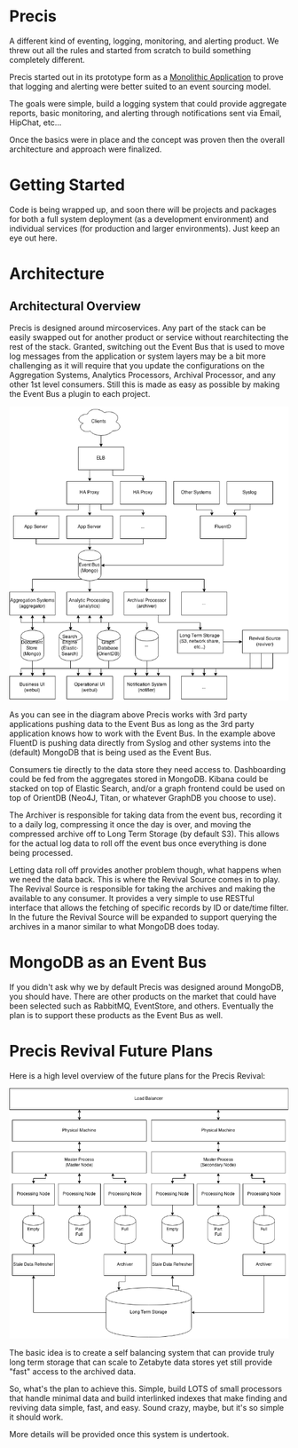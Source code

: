 Precis
======

A different kind of eventing, logging, monitoring, and alerting product.  We
threw out all the rules and started from scratch to build something completely
different.

Precis started out in its prototype form as a
[Monolithic Application](http://en.wikipedia.org/wiki/Monolithic_application)
to prove that logging and alerting were better suited to an event sourcing
model.

The goals were simple, build a logging system that could provide aggregate
reports, basic monitoring, and alerting through notifications sent via Email,
HipChat, etc...

Once the basics were in place and the concept was proven then the overall
architecture and approach were finalized.

Getting Started
===============

Code is being wrapped up, and soon there will be projects and packages for both
a full system deployment (as a development environment) and individual services
(for production and larger environments).  Just keep an eye out here.

Architecture
============

Architectural Overview
----------------------

Precis is designed around mircoservices.  Any part of the stack can be
easily swapped out for another product or service without rearchitecting the
rest of the stack.  Granted, switching out the Event Bus that is used to move
log messages from the application or system layers may be a bit more challenging
as it will require that you update the configurations on the Aggregation
Systems, Analytics Processors, Archival Processor, and any other 1st level
consumers. Still this is made as easy as possible by making the Event Bus a
plugin to each project.

![Precis Overview](overview.png)

As you can see in the diagram above Precis works with 3rd party
applications pushing data to the Event Bus as long as the 3rd party application
knows how to work with the Event Bus.  In the example above FluentD is pushing
data directly from Syslog and other systems into the (default) MongoDB that is
being used as the Event Bus.

Consumers tie directly to the data store they need access to.  Dashboarding
could be fed from the aggregates stored in MongoDB.  Kibana could be stacked on
top of Elastic Search, and/or a graph frontend could be used on top of OrientDB
(Neo4J, Titan, or whatever GraphDB you choose to use).

The Archiver is responsible for taking data from the event bus, recording it to
a daily log, compressing it once the day is over, and moving the compressed
archive off to Long Term Storage (by default S3).  This allows for the actual
log data to roll off the event bus once everything is done being processed.

Letting data roll off provides another problem though, what happens when we need
the data back.  This is where the Revival Source comes in to play.  The Revival
Source is responsible for taking the archives and making the available to any
consumer.  It provides a very simple to use RESTful interface that allows the
fetching of specific records by ID or date/time filter.  In the future the
Revival Source will be expanded to support querying the archives in a manor
similar to what MongoDB does today.

MongoDB as an Event Bus
=======================

If you didn't ask why we by default Precis was designed around MongoDB,
you should have.  There are other products on the market that could have been
selected such as RabbitMQ, EventStore, and others.  Eventually the plan is to
support these products as the Event Bus as well.

Precis Revival Future Plans
===========================

Here is a high level overview of the future plans for the Precis Revival:

![Precis Revival Future Plans](data_store_diagram.png)

The basic idea is to create a self balancing system that can provide truly long
term storage that can scale to Zetabyte data stores yet still provide "fast"
access to the archived data.

So, what's the plan to achieve this.  Simple, build LOTS of small processors
that handle minimal data and build interlinked indexes that make finding and
reviving data simple, fast, and easy.  Sound crazy, maybe, but it's so simple
it should work.

More details will be provided once this system is undertook.
